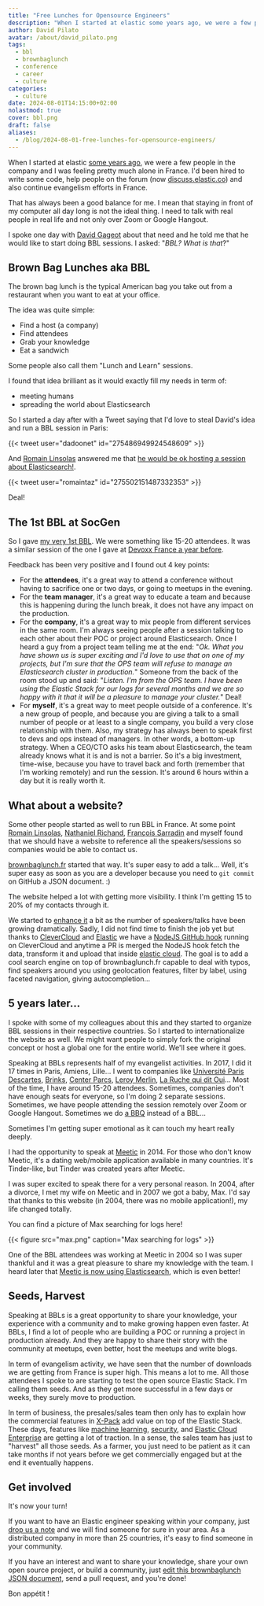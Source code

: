 ```yaml
---
title: "Free Lunches for Opensource Engineers"
description: "When I started at elastic some years ago, we were a few people in the company and I was feeling pretty much alone in France. I found a way to share my passion, meet new people and help them to get started with Elasticsearch. That's called BBLs."
author: David Pilato
avatar: /about/david_pilato.png
tags:
  - bbl
  - brownbaglunch
  - conference
  - career
  - culture
categories:
  - culture
date: 2024-08-01T14:15:00+02:00
nolastmod: true
cover: bbl.png
draft: false
aliases:
  - /blog/2024-08-01-free-lunches-for-opensource-engineers/
---
```


When I started at elastic [some years ago](https://www.elastic.co/blog/welcome-david), we were a few people in the company and I was feeling pretty much alone in France. I&apos;d been hired to write some code, help people on the forum (now [discuss.elastic.co](https://discuss.elastic.co/)) and also continue evangelism efforts in France.

<!--more-->

That has always been a good balance for me. I mean that staying in front of my computer all day long is not the ideal thing. I need to talk with real people in real life and not only over Zoom or Google Hangout.

I spoke one day with [David Gageot](https://github.com/dgageot) about that need and he told me that he would like to start doing BBL sessions. I asked: "*BBL? What is that*?"

## Brown Bag Lunches aka BBL

The brown bag lunch is the typical American bag you take out from a restaurant when you want to eat at your office.

The idea was quite simple:

- Find a host (a company)
- Find attendees
- Grab your knowledge
- Eat a sandwich

Some people also call them "Lunch and Learn" sessions.

I found that idea brilliant as it would exactly fill my needs in term of:

- meeting humans
- spreading the world about Elasticsearch

So I started a day after with a Tweet saying that I'd love to steal David's idea and run a BBL session in Paris:

{{< tweet user="dadoonet" id="275486949924548609" >}}

And [Romain Linsolas](https://github.com/linsolas) answered me that [he would be ok hosting a session about Elasticsearch!](https://twitter.com/romaintaz/status/275502151487332353).

{{< tweet user="romaintaz" id="275502151487332353" >}}

Deal!

## The 1st BBL at SocGen

So I gave [my very 1st BBL](https://twitter.com/romaintaz/status/288968491892088832). We were something like 15-20 attendees. It was a similar session of the one I gave at [Devoxx France a year before](https://www.youtube.com/watch?v=sxWTPruEWRU).

Feedback has been very positive and I found out 4 key points:

- For the **attendees**, it&apos;s a great way to attend a conference without having to sacrifice one or two days, or going to meetups in the evening.
- For the **team manager**, it&apos;s a great way to educate a team and because this is happening during the lunch break, it does not have any impact on the production.
- For the **company**, it&apos;s a great way to mix people from different services in the same room. I&apos;m always seeing people after a session talking to each other about their POC or project around Elasticsearch. Once I heard a guy from a project team telling me at the end: "*Ok. What you have shown us is super exciting and I&apos;d love to use that on one of my projects, but I&apos;m sure that the OPS team will refuse to manage an Elasticsearch cluster in production.*" Someone from the back of the room stood up and said: "*Listen. I&apos;m from the OPS team. I have been using the Elastic Stack for our logs for several months and we are so happy with it that it will be a pleasure to manage your cluster.*" Deal!
- For **myself**, it&apos;s a great way to meet people outside of a conference. It&apos;s a new group of people, and because you are giving a talk to a small number of people or at least to a single company, you build a very close relationship with them. Also, my strategy has always been to speak first to devs and ops instead of managers. In other words, a bottom-up strategy. When a CEO/CTO asks his team about Elasticsearch, the team already knows what it is and is not a barrier. So it&apos;s a big investment, time-wise, because you have to travel back and forth (remember that I&apos;m working remotely) and run the session. It&apos;s around 6 hours within a day but it is really worth it.

## What about a website?

Some other people started as well to run BBL in France. At some point [Romain Linsolas](https://github.com/linsolas), [Nathaniel Richand](https://github.com/nrichand), [Fran&#xE7;ois Sarradin](https://github.com/fsarradin) and myself found that we should have a website to reference all the speakers/sessions so companies would be able to contact us.

[brownbaglunch.fr](http://www.brownbaglunch.fr/) started that way. It&apos;s super easy to add a talk&#x2026; Well, it&apos;s super easy as soon as you are a developer because you need to `git commit` on GitHub a JSON document. :)

The website helped a lot with getting more visibility. I think I&apos;m getting 15 to 20% of my contacts through it.

We started to [enhance it](https://github.com/brownbaglunch/BrownBagLunch/pull/342) a bit as the number of speakers/talks have been growing dramatically. Sadly, I did not find time to finish the job yet but thanks to [CleverCloud](https://www.clever-cloud.com/) and [Elastic](https://elastic.co/) we have a [NodeJS GitHub hook](https://github.com/brownbaglunch/webhook) running on CleverCloud and anytime a PR is merged the NodeJS hook fetch the data, transform it and upload that inside [elastic cloud](https://cloud.elastic.co/). The goal is to add a cool search engine on top of brownbaglunch.fr capable to deal with typos, find speakers around you using geolocation features, filter by label, using faceted navigation, giving autocompletion&#x2026;

## 5 years later&#x2026;

I spoke with some of my colleagues about this and they started to organize BBL sessions in their respective countries. So I started to internationalize the website as well. We might want people to simply fork the original concept or host a global one for the entire world. We&apos;ll see where it goes.

Speaking at BBLs represents half of my evangelist activities. In 2017, I did it 17 times in Paris, Amiens, Lille&#x2026; I went to companies like [Universit&#xE9; Paris Descartes](https://twitter.com/dadoonet/status/833988800749658112), [Brinks](https://twitter.com/dadoonet/status/834844920133382145), [Center Parcs](https://twitter.com/dadoonet/status/869489728915218432), [Leroy Merlin](https://twitter.com/dadoonet/status/872767269880967168), [La Ruche qui dit Oui](https://twitter.com/dadoonet/status/884392325207740417)&#x2026;
Most of the time, I have around 15-20 attendees. Sometimes, companies don&apos;t have enough seats for everyone, so I&apos;m doing 2 separate sessions.
Sometimes, we have people attending the session remotely over Zoom or Google Hangout. Sometimes we do [a BBQ](https://twitter.com/dadoonet/status/642276926229491712) instead of a BBL&#x2026;

Sometimes I&apos;m getting super emotional as it can touch my heart really deeply.

I had the opportunity to speak at [Meetic](https://www.meetic.fr/) in 2014. For those who don&apos;t know Meetic, it&apos;s a dating web/mobile application available in many countries. It&apos;s Tinder-like, but Tinder was created years after Meetic.

I was super excited to speak there for a very personal reason. In 2004, after a divorce, I met my wife on Meetic and in 2007 we got a baby, Max. I&apos;d say that thanks to this website (in 2004, there was no mobile application!), my life changed totally.

You can find a picture of Max searching for logs here!

{{< figure src="max.png" caption="Max searching for logs" >}}

One of the BBL attendees was working at Meetic in 2004 so I was super thankful and it was a great pleasure to share my knowledge with the team.
I heard later that [Meetic is now using Elasticsearch](https://event.afup.org/forumphp2017-interview-sebastien-le-gall/), which is even better!

## Seeds, Harvest

Speaking at BBLs is a great opportunity to share your knowledge, your experience with a community and to make growing happen even faster. At BBLs, I find a lot of people who are building a POC or running a project in production already. And they are happy to share their story with the community at meetups, even better, host the meetups and write blogs.

In term of evangelism activity, we have seen that the number of downloads we are getting from France is super high. This means a lot to me. All those attendees I spoke to are starting to test the open source Elastic Stack. I&apos;m calling them seeds. And as they get more successful in a few days or weeks, they surely move to production.

In term of business, the presales/sales team then only has to explain how the commercial features in [X-Pack](https://www.elastic.co/products/x-pack) add value on top of the Elastic Stack.  These days, features like [machine learning](https://www.elastic.co/products/x-pack/machine-learning), [security](https://www.elastic.co/products/x-pack/security), and [Elastic Cloud Enterprise](https://www.elastic.co/cloud/enterprise) are getting a lot of traction. In a sense, the sales team has just to "harvest" all those seeds.
As a farmer, you just need to be patient as it can take months if not years before we get commercially engaged but at the end it eventually happens.

## Get involved

It&apos;s now your turn!

If you want to have an Elastic engineer speaking within your company, just [drop us a note](https://www.elastic.co/community/contact) and we will find someone for sure in your area. As a distributed company in more than 25 countries, it&apos;s easy to find someone in your community.

If you have an interest and want to share your knowledge, share your own open source project, or build a community, just [edit this brownbaglunch JSON document](https://github.com/brownbaglunch/bblfr_data/edit/gh-pages/baggers.js), send a pull request, and you&apos;re done!

Bon app&#xE9;tit !

